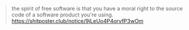 >the spirit of free software is that you have a moral right to the source code of a software product you're using. https://shitposter.club/notice/9jLeUo4P4orvfP3wOm
